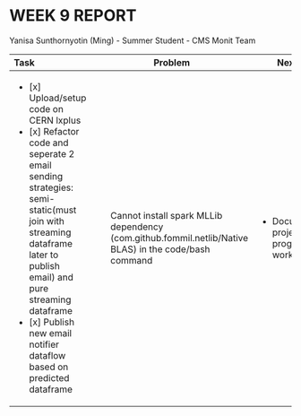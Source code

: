 WEEK 9 REPORT
==============
Yanisa Sunthornyotin (Ming) - Summer Student - CMS Monit Team

|        Task        |  Problem  | Next Step  | 
|:--------|------------| ------------|
| <ul><li>[x] Upload/setup code on CERN lxplus</li><li>[x] Refactor code and seperate 2 email sending strategies: semi-static(must join with streaming dataframe later to publish email) and pure streaming dataframe</li><li>[x] Publish new email notifier dataflow based on predicted dataframe</li></ul>|<ul>Cannot install spark MLLib dependency (com.github.fommil.netlib/Native BLAS) in the code/bash command</ul> | <ul><li>Document all project progress/Future work</li><ul> |
 
 